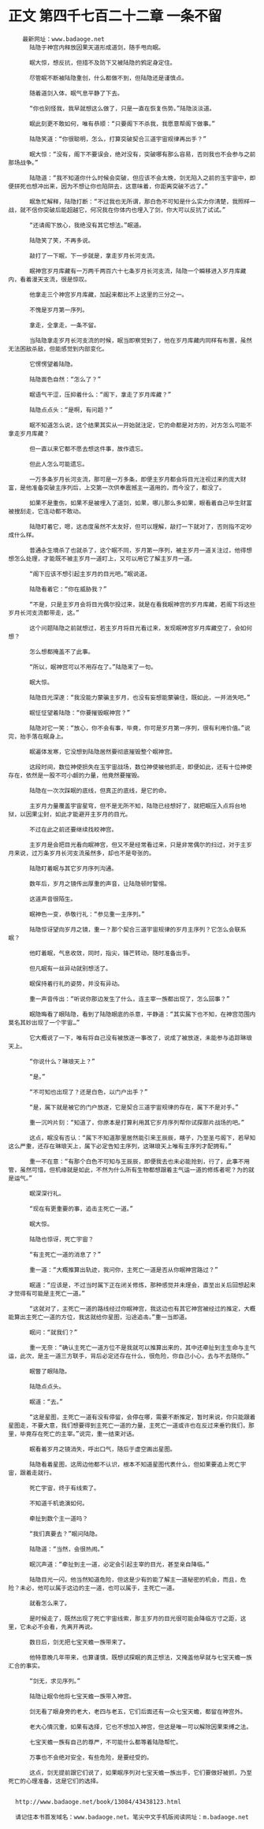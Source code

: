 # 正文 第四千七百二十二章 一条不留
        最新网址：www.badaoge.net
          陆隐于神宫内释放因果天道形成道剑，随手甩向眠。
      
          眠大惊，想反抗，但措不及防下又被陆隐的鸦定身定住。
      
          尽管眠不断被陆隐重创，什么都做不到，但陆隐还是谨慎点。
      
          随着道剑入体，眠气息平静了下去。
      
          “你也别怪我，我早就想这么做了，只是一直在恢复伤势。”陆隐淡淡道。
      
          眠此刻更不敢如何，唯有恭顺：“只要阁下不杀我，我愿意帮阁下做事。”
      
          陆隐笑道：“你很聪明，怎么，打算突破契合三道宇宙规律再出手？”
      
          眠大惊：“没有，阁下不要误会，绝对没有，突破哪有那么容易，否则我也不会参与之前那场战争。”
      
          陆隐道：“我不知道你什么时候会突破，但应该不会太晚，剑无陷入之前的玉宇宙中，即便拼死也想冲出来，因为不想让你也陷阱去，这意味着，你距离突破不远了。”
      
          眠急忙解释，陆隐打断：“不过我也无所谓，那白色不可知是什么实力你清楚，我照样一战，就不信你突破后能超越它，何况我在你体内也埋入了剑，你大可以反抗了试试。”
      
          “还请阁下放心，我绝没有其它想法。”眠道。
      
          陆隐笑了笑，不再多说。
      
          敲打了一下眠，下一步就是，拿走岁月长河支流。
      
          眠神宫岁月库藏有一万两千两百六十七条岁月长河支流，陆隐一个瞬移进入岁月库藏内，看着漫天支流，很是惊叹。
      
          他拿走三个神宫岁月库藏，加起来都比不上这里的三分之一。
      
          不愧是岁月第一序列。
      
          拿走，全拿走，一条不留。
      
          当陆隐拿走岁月长河支流的时候，眠当即察觉到了，他在岁月库藏内同样有布置，虽然无法困敌杀敌，但能感觉到内部变化。
      
          它愣愣望着陆隐。
      
          陆隐面色自然：“怎么了？”
      
          眠语气干涩，压抑着什么：“阁下，拿走了岁月库藏？”
      
          陆隐点点头：“是啊，有问题？”
      
          眠不知道怎么说，这个结果其实从一开始就注定，它的命都是对方的，对方怎么可能不拿走岁月库藏？
      
          但一直以来它都不愿去想这件事，故作遗忘。
      
          但此人怎么可能遗忘。
      
          一万多条岁月长河支流，那可是一万多条，即便主岁月都会将目光注视过来的庞大财富，是他准备突破主序列后，上交第一次供奉震撼主一道用的，而今没了，都没了。
      
          如果不是重伤，如果不是被埋入了道剑，如果，哪儿那么多如果，眼看着自己毕生财富被搜刮走，它连动都不敢动。
      
          陆隐盯着它，嗯，这态度虽然不太友好，但可以理解，敲打一下就对了，否则指不定吵成什么样。
      
          普通永生境杀了也就杀了，这个眠不同，岁月第一序列，被主岁月一道关注过，他得想想怎么处理，才能既不被主岁月一道盯上，又可以用它了解主岁月一道。
      
          “阁下应该不想引起主岁月的目光吧。”眠说道。
      
          陆隐看着它：“你在威胁我？”
      
          “不是，只是主岁月会将目光偶尔投过来，就是在看我眠神宫的岁月库藏，若阁下将这些岁月长河支流都带走，这。”
      
          这个问题陆隐之前就想过，若主岁月将目光看过来，发现眠神宫岁月库藏空了，会如何想？
      
          怎么想都掩盖不了此事。
      
          “所以，眠神宫可以不用存在了。”陆隐来了一句。
      
          眠大惊。
      
          陆隐目光深邃：“我没能力蒙骗主岁月，也没有妄想能蒙骗住，既如此，一并消失吧。”
      
          眠怔怔望着陆隐：“你要摧毁眠神宫？”
      
          陆隐对它一笑：“放心，你不会有事，毕竟，你可是岁月第一序列，很有利用价值。”说完，抬手落在眠身上。
      
          眠遍体发寒，它没想到陆隐居然要彻底摧毁整个眠神宫。
      
          这段时间，数位神使损失在玉宇宙战场，数位神使被他抓走，即便如此，还有十位神使存在，依然是一股不可小觑的力量，他竟然要摧毁。
      
          陆隐在一次次踩眠的底线，但真正的底线，是它的命。
      
          主岁月力量覆盖宇宙星穹，但不是无所不知，陆隐已经想好了，就把眠压入点将台地狱，以因果尘封，如此才能避开主岁月的目光。
      
          不过在此之前还要继续找皎神宫。
      
          主岁月是会把目光看向眠神宫，但又不是经常看过来，只是非常偶尔的扫过，对于主岁月来说，过万条岁月长河支流虽然多，却也不是夸张的。
      
          陆隐盯着眠与其它岁月序列沟通。
      
          数年后，岁月之镜传出厚重的声音，让陆隐顿时警惕。
      
          这道声音很陌生。
      
          眠神色一变，恭敬行礼：“参见重一主序列。”
      
          陆隐惊讶望向岁月之镜，重一？那个契合三道宇宙规律的岁月主序列？它怎么会联系眠？
      
          他盯着眠，气息收敛，同时，指尖，锋芒转动，随时准备出手。
      
          但凡眠有一丝异动就别想活了。
      
          眠保持着行礼的姿势，并没有异动。
      
          重一声音传出：“听说你那边发生了什么，连主宰一族都出现了，怎么回事？”
      
          眠隐晦看了眼陆隐，看到了陆隐眼底的杀意，平静道：“其实属下也不知，在神宫范围内莫名其妙出现了一个宇宙…”
      
          它大概说了一下，唯有将自己没有被放逐一事改了，说成了被放逐，未能参与追踪琳琅天上。
      
          “你说什么？琳琅天上？”
      
          “是。”
      
          “不可知也出现了？还是白色，以门户出手？”
      
          “是，属下就是被它的门户放逐，它是契合三道宇宙规律的存在，属下不是对手。”
      
          重一沉吟片刻：“知道了，你原本是打算利用其它岁月序列帮你试探那片战场的吧。”
      
          这点，眠没有否认：“属下不知道那里居然能引来王辰辰，瞎子，乃至圣弓阁下，若早知这么严重，还存在琳琅天上，属下必定告知主序列，这琳琅天上唯有主序列才配拥有。”
      
          重一不在意：“有那个白色不可知与王辰辰，即便我去也未必能抢到，行了，此事不用管，虽然可惜，但机缘就是如此，不然为什么所有生物都想跟着主气运一道的修炼者呢？为的就是运气。”
      
          眠深深行礼。
      
          “现在有更重要的事，追击主死亡一道。”
      
          眠大惊。
      
          陆隐也惊讶，死亡宇宙？
      
          “有主死亡一道的消息了？”
      
          重一道：“大概推算出轨迹，我问你，主死亡一道是否从你眠神宫路过？”
      
          眠道：“应该是，不过当时属下正在闭关修炼，那种感觉并未理会，直至出关后回想起来才觉得有可能是主死亡一道。”
      
          “这就对了，主死亡一道的路线经过你眠神宫，我这边也有其它神宫被经过的推定，大概能算出主死亡一道的方位，我这就给你星图，沿途追击。”重一当即道。
      
          眠问：“就我们？”
      
          重一无奈：“确认主死亡一道方位不是我就可以推算出来的，其中还牵扯到主生命与主气运，此次，是主一道三方联手，背后必定还存在什么，很危险，你自己小心，去与不去随你。”
      
          眠瞥了眼陆隐。
      
          陆隐点点头。
      
          眠道：“去。”
      
          “这是星图，主死亡一道有没有停留，会停在哪，需要不断推定，暂时来说，你只能跟着星图走，不要大意，我们想要得到主死亡一道的力量，主死亡一道或许也在反过来垂钓我们，那里，毕竟存在死亡的主宰。”说完，重一结束对话。
      
          眠看着岁月之镜消失，呼出口气，随后于虚空画出星图。
      
          陆隐看着星图，这周边他都不认识，根本不知道星图代表什么，但如果要追上死亡宇宙，跟着走就行。
      
          死亡宇宙，终于有线索了。
      
          不知道千机诡演如何。
      
          牵扯到数个主一道吗？
      
          “我们真要去？”眠问陆隐。
      
          陆隐道：“当然，会很热闹。”
      
          眠沉声道：“牵扯到主一道，必定会引起主宰的目光，甚至亲自降临。”
      
          陆隐目光一闪，他当然知道危险，但这是少有的能了解主一道秘密的机会，而且，危险？未必，他可以属于这边的主一道，也可以属于，主死亡一道。
      
          就看怎么来了。
      
          是时候走了，既然出现了死亡宇宙线索，那主岁月的目光很可能会降临方寸之距，这里，它未必不会看，先离开再说。
      
          数日后，剑无把七宝天蟾一族带来了。
      
          他特意晚几年带来，也算谨慎，既想试探眠的真正想法，又掩盖他早就与七宝天蟾一族汇合的事实。
      
          “剑无，求见序列。”
      
          陆隐让眠令他将七宝天蟾一族带入神宫。
      
          剑无看了眼身旁的老大，老四与老五，它们后面还有一众七宝天蟾，都留在神宫外。
      
          老大心情沉重，如果有选择，它也不想加入神宫，但这是唯一可以解除因果束缚之法。
      
          七宝天蟾一族有自己的尊严，不可能什么都等着陆隐帮忙。
      
          万事也不会绝对安全，有些危险，是要经受的。
      
          这点，剑无提前跟它们说了，如果眠序列对七宝天蟾一族出手，它们要做好被抓，乃至死亡的心理准备，这是它们的选择。
      
      
      http://www.badaoge.net/book/13084/43438123.html
      
      请记住本书首发域名：www.badaoge.net。笔尖中文手机版阅读网址：m.badaoge.net